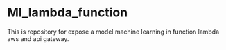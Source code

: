 # Ml_lambda_function
This is repository for expose a model machine learning in function lambda aws and api gateway.
